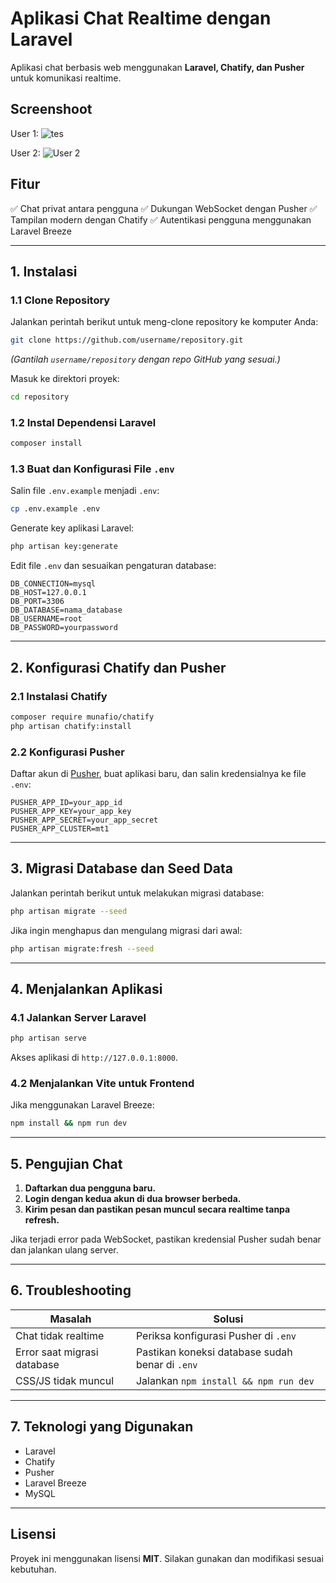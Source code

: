 # **Aplikasi Chat Realtime dengan Laravel**

Aplikasi chat berbasis web menggunakan **Laravel, Chatify, dan Pusher** untuk komunikasi realtime.


## **Screenshoot**
User 1:
![tes](https://lh3.googleusercontent.com/d/1rgJLkwo7YbyiFdSL7VlL01Nb5TUVjte7)

User 2:
![User 2](https://lh3.googleusercontent.com/d/1TXm2vTibMj9f4oMlPE1RYkEqtHtplfei)

## **Fitur**
✅ Chat privat antara pengguna
✅ Dukungan WebSocket dengan Pusher
✅ Tampilan modern dengan Chatify
✅ Autentikasi pengguna menggunakan Laravel Breeze

---

## **1. Instalasi**

### **1.1 Clone Repository**
Jalankan perintah berikut untuk meng-clone repository ke komputer Anda:

```bash
git clone https://github.com/username/repository.git
```

*(Gantilah `username/repository` dengan repo GitHub yang sesuai.)*

Masuk ke direktori proyek:

```bash
cd repository
```

### **1.2 Instal Dependensi Laravel**
```bash
composer install
```

### **1.3 Buat dan Konfigurasi File `.env`**
Salin file `.env.example` menjadi `.env`:

```bash
cp .env.example .env
```

Generate key aplikasi Laravel:

```bash
php artisan key:generate
```

Edit file `.env` dan sesuaikan pengaturan database:

```env
DB_CONNECTION=mysql
DB_HOST=127.0.0.1
DB_PORT=3306
DB_DATABASE=nama_database
DB_USERNAME=root
DB_PASSWORD=yourpassword
```

---

## **2. Konfigurasi Chatify dan Pusher**

### **2.1 Instalasi Chatify**
```bash
composer require munafio/chatify
php artisan chatify:install
```

### **2.2 Konfigurasi Pusher**
Daftar akun di [Pusher](https://pusher.com/), buat aplikasi baru, dan salin kredensialnya ke file `.env`:

```env
PUSHER_APP_ID=your_app_id
PUSHER_APP_KEY=your_app_key
PUSHER_APP_SECRET=your_app_secret
PUSHER_APP_CLUSTER=mt1
```

---

## **3. Migrasi Database dan Seed Data**

Jalankan perintah berikut untuk melakukan migrasi database:

```bash
php artisan migrate --seed
```

Jika ingin menghapus dan mengulang migrasi dari awal:

```bash
php artisan migrate:fresh --seed
```

---

## **4. Menjalankan Aplikasi**

### **4.1 Jalankan Server Laravel**
```bash
php artisan serve
```

Akses aplikasi di `http://127.0.0.1:8000`.

### **4.2 Menjalankan Vite untuk Frontend**
Jika menggunakan Laravel Breeze:

```bash
npm install && npm run dev
```

---

## **5. Pengujian Chat**

1. **Daftarkan dua pengguna baru.**
2. **Login dengan kedua akun di dua browser berbeda.**
3. **Kirim pesan dan pastikan pesan muncul secara realtime tanpa refresh.**

Jika terjadi error pada WebSocket, pastikan kredensial Pusher sudah benar dan jalankan ulang server.

---

## **6. Troubleshooting**

| Masalah                          | Solusi |
|----------------------------------|--------|
| Chat tidak realtime | Periksa konfigurasi Pusher di `.env` |
| Error saat migrasi database | Pastikan koneksi database sudah benar di `.env` |
| CSS/JS tidak muncul | Jalankan `npm install && npm run dev` |

---

## **7. Teknologi yang Digunakan**
- Laravel
- Chatify
- Pusher
- Laravel Breeze
- MySQL

---

## **Lisensi**
Proyek ini menggunakan lisensi **MIT**. Silakan gunakan dan modifikasi sesuai kebutuhan.
